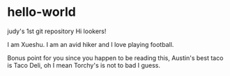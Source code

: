 # hello-world
judy's 1st git repository
Hi lookers!

I am Xueshu. I am an avid hiker and I love playing football.

Bonus point for you since you happen to be reading this, Austin's best taco is Taco Deli, oh I mean Torchy's is not to bad I guess.
